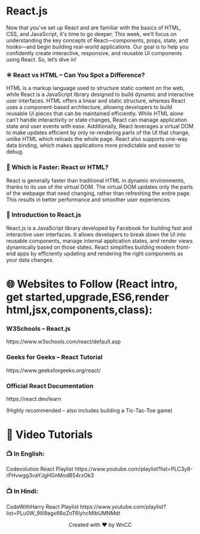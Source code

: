 <h1>React.js</h1>

Now that you've set up React and are familiar with the basics of HTML, CSS, and JavaScript, it's time to go deeper. This week, we’ll focus on understanding the key concepts of React—components, props, state, and hooks—and begin building real-world applications.
Our goal is to help you confidently create interactive, responsive, and reusable UI components using React.
So, let’s dive in!



<h3>⚛️ React vs HTML – Can You Spot a Difference?</h3>
HTML is a markup language used to structure static content on the web, while React is a JavaScript library designed to build dynamic and interactive user interfaces. HTML offers a linear and static structure, whereas React uses a component-based architecture, allowing developers to build reusable UI pieces that can be maintained efficiently. While HTML alone can't handle interactivity or state changes, React can manage application state and user events with ease. Additionally, React leverages a virtual DOM to make updates efficient by only re-rendering parts of the UI that change, unlike HTML which reloads the whole page. React also supports one-way data binding, which makes applications more predictable and easier to debug.



<h3>🚀 Which is Faster: React or HTML?</h3>
React is generally faster than traditional HTML in dynamic environments, thanks to its use of the virtual DOM. The virtual DOM updates only the parts of the webpage that need changing, rather than refreshing the entire page. This results in better performance and smoother user experiences.



<h3>🧠 Introduction to React.js</h3>
React.js is a JavaScript library developed by Facebook for building fast and interactive user interfaces. It allows developers to break down the UI into reusable components, manage internal application states, and render views dynamically based on those states.
React simplifies building modern front-end apps by efficiently updating and rendering the right components as your data changes.



# 🌐 Websites to Follow (React intro, get started,upgrade,ES6,render html,jsx,components,class):

<h3>W3Schools – React.js</h3>
 https://www.w3schools.com/react/default.asp 
 


<h3>Geeks for Geeks – React Tutorial</h3>
https://www.geeksforgeeks.org/react/



<h3>Official React Documentation</h3>
https://react.dev/learn	

 (Highly recommended – also includes building a Tic-Tac-Toe game)
 




# 🎥 Video Tutorials </h3>
<h3>📺 In English:</h3>
Codevolution React Playlist
https://www.youtube.com/playlist?list=PLC3y8-rFHvwgg3vaYJgHGnModB54rxOk3	



<h3>📺 In Hindi:</h3>
CodeWithHarry React Playlist
https://www.youtube.com/playlist?list=PLu0W_9lII9agx66oZnT6IyhcMIbUMNMdt	
<br />
<p align="center"> Created with ❤️ by WnCC </p>
